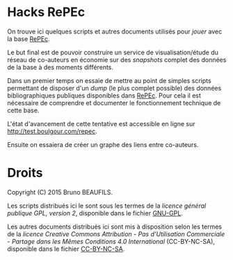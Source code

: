 # Hacks RePEc

On trouve ici quelques scripts et autres documents utilisés pour *jouer* avec
la base [RePEc](http://repec.org).

Le but final est de pouvoir construire un service de visualisation/étude du
réseau de co-auteurs en économie sur des *snapshots* complet des données de la
base à des moments différents.

Dans un premier temps on essaie de mettre au point de simples scripts
permettant de disposer d'un *dump* (le plus complet possible) des données
bibliographiques publiques disponibles dans [RePEc](http://repec.org). Pour
cela il est nécessaire de comprendre et documenter le fonctionnement technique
de cette base.

L'état d'avancement de cette tentative est accessible en ligne sur
<http://test.boulgour.com/repec>.

Ensuite on essaiera de créer un graphe des liens entre co-auteurs.

# Droits

Copyright (C) 2015 Bruno BEAUFILS.

Les scripts distribués ici le sont sous les termes de la *licence général
publique GPL, version 2*, disponible dans le fichier [GNU-GPL](GNU-GPL).

Les autres documents distribués ici sont mis à disposition selon les termes de
la *licence Creative Commons Attribution - Pas d’Utilisation Commerciale -
Partage dans les Mêmes Conditions 4.0 International* (CC-BY-NC-SA), disponible
dans le fichier [CC-BY-NC-SA](CC-BY-NC-SA).
